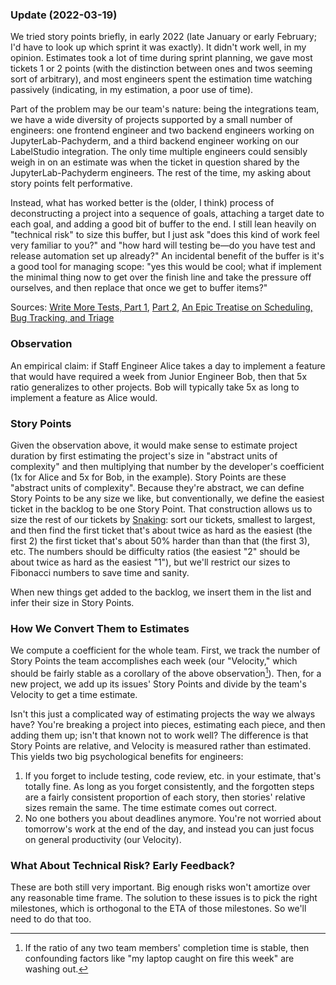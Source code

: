 ### Update (2022-03-19)

We tried story points briefly, in early 2022  (late January or early February; I'd have to look up which sprint it was exactly). It didn't work well, in my opinion. Estimates took a lot of time during sprint planning, we gave most tickets 1 or 2 points (with the distinction between ones and twos seeming sort of arbitrary), and most engineers spent the estimation time watching passively (indicating, in my estimation, a poor use of time).

Part of the problem may be our team's nature: being the integrations team, we have a wide diversity of projects supported by a small number of engineers: one frontend engineer and two backend engineers working on JupyterLab-Pachyderm, and a third backend engineer working on our LabelStudio integration. The only time multiple engineers could sensibly weigh in on an estimate was when the ticket in question shared by the JupyterLab-Pachyderm engineers. The rest of the time, my asking about story points felt performative.

Instead, what has worked better is the (older, I think) process of deconstructing a project into a sequence of goals, attaching a target date to each goal, and adding a good bit of buffer to the end. I still lean heavily on "technical risk" to size this buffer, but I just ask "does this kind of work feel very familiar to you?" and "how hard will testing be—do you have test and release automation set up already?" An incidental benefit of the buffer is it's a good tool for managing scope: "yes this would be cool; what if implement the minimal thing now to get over the finish line and take the pressure off ourselves, and then replace that once we get to buffer items?"

Sources: [Write More Tests, Part 1](https://writemoretests.com/2012/02/how-to-estimate-like-adult-part-1.html), [Part 2](https://writemoretests.com/2012/02/estimating-like-an-adult-what-to-steal-from-agile.html), [An Epic Treatise on Scheduling, Bug Tracking, and Triage](https://apenwarr.ca/log/20171213)

### Observation

An empirical claim: if Staff Engineer Alice takes a day to implement a feature that would have required a week from Junior Engineer Bob, then that 5x ratio generalizes to other projects. Bob will typically take 5x as long to implement a feature as Alice would.

### Story Points

Given the observation above, it would make sense to estimate project duration by first estimating the project's size in "abstract units of complexity" and then multiplying that number by the developer's coefficient (1x for Alice and 5x for Bob, in the example). Story Points are these "abstract units of complexity". Because they're abstract, we can define Story Points to be any size we like, but conventionally, we define the easiest ticket in the backlog to be one Story Point. That construction allows us to size the rest of our tickets by [Snaking](http://ronlichty.blogspot.com/2014/08/team-estimation.html): sort our tickets, smallest to largest, and then find the first ticket that's about twice as hard as the easiest (the first 2) the first ticket that's about 50% harder than than that (the first 3), etc. The numbers should be difficulty ratios (the easiest "2" should be about twice as hard as the easiest "1"), but we'll restrict our sizes to Fibonacci numbers to save time and sanity.

When new things get added to the backlog, we insert them in the list and infer their size in Story Points.

### How We Convert Them to Estimates

We compute a coefficient for the whole team. First, we track the number of Story Points the team accomplishes each week (our "Velocity," which should be fairly stable as a corollary of the above observation[^corollary]). Then, for a new project, we add up its issues' Story Points and divide by the team's Velocity to get a time estimate.

Isn't this just a complicated way of estimating projects the way we always have? You're breaking a project into pieces, estimating each piece, and then adding them up; isn't that known not to work well? The difference is that Story Points are relative, and Velocity is measured rather than estimated. This yields two big psychological benefits for engineers:
1. If you forget to include testing, code review, etc. in your estimate, that's totally fine. As long as you forget consistently, and the forgotten steps are a fairly consistent proportion of each story, then stories' relative sizes remain the same. The time estimate comes out correct.
1. No one bothers you about deadlines anymore. You're not worried about tomorrow's work at the end of the day, and instead you can just focus on general productivity (our Velocity).

### What About Technical Risk? Early Feedback?

These are both still very important. Big enough risks won't amortize over any reasonable time frame. The solution to these issues is to pick the right milestones, which is orthogonal to the ETA of those milestones. So we'll need to do that too.

[^corollary]: If the ratio of any two team members' completion time is stable, then confounding factors like "my laptop caught on fire this week" are washing out.
